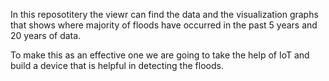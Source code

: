 In this reposotitery the viewr can find the data and the visualization graphs that shows where majority of floods have occurred in the past 5 years and 20 years of data. 

To make this as an effective one we are going to take the help of IoT and build a device that is helpful in detecting the floods.

